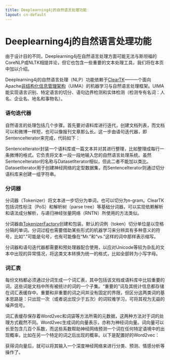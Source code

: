 ```yaml
---
title: Deeplearning4j的自然语言处理功能
layout: cn-default
---
```


# Deeplearning4j的自然语言处理功能

由于设计目的不同，Deeplearning4j在自然语言处理方面可能无法与斯坦福的CoreNLP或NLTK相提并论，但它也包含一些重要的文本处理工具，我们将在本页中加以介绍。

Deeplearning4j的自然语言处理（NLP）功能依赖于[ClearTK](https://cleartk.github.io/cleartk/)——一个面向Apache[非结构化信息管理架构](https://uima.apache.org/)（UIMA）的机器学习与自然语言处理框架。UIMA能实现语言识别、特定语言的切分、语句边界检测和实体检测（检测专有名词：人名、企业名、地名和事物名）。 

### 语句迭代器

自然语言的处理包括几个步骤。首先要对语料库进行迭代，创建文档列表，而文档可以和微博一样短，也可以像报刊文章那么长。这一步由语句迭代器，即SentenceIterator来完成，代码如下： 

<script src="http://gist-it.appspot.com/https://github.com/deeplearning4j/dl4j-0.0.3.3-examples/blob/master/src/main/java/org/deeplearning4j/word2vec/Word2VecRawTextExample.java?slice=33:41"></script>

SentenceIterator封装一个语料库或一篇文本并对其进行整理，比如整理成每行一条微博的格式。它负责将文本一段一段地输入您的自然语言处理系统。虽然SentenceIterator的名称与DatasetIterator相似，但此二者不能加以类比。DatasetIterator用于创建神经网络的定型数据集，而SentenceIterator则通过切分语料库来创建一组字符串。 

### 分词器

分词器（Tokenizer）将文本进一步切分为单词，也可以切分为n-gram。ClearTK包括词性标注（PoS）和解析树（parse tree）等基础分词器，可以实现依赖解析和语法成分解析，与递归神经张量网络（RNTN）所使用的方法类似。 

分词器由[TokenizerFactory](https://github.com/deeplearning4j/deeplearning4j/blob/6f027fd5075e3e76a38123ae5e28c00c17db4361/deeplearning4j-scaleout/deeplearning4j-nlp/src/main/java/org/deeplearning4j/text/tokenization/tokenizerfactory/UimaTokenizerFactory.java)创建和包装。默认的词例（token）切分单位是以空格分隔的单词。分词过程也需要借助某些形式的机器学习来分辨具有多种意义的符号，比如“.”可能是句号，也有可能像在“Mr.”和“vs.”这样的词中那样表示缩写。

分词器和语句迭代器都需要和预处理器配合使用，以应对Unicode等较为杂乱的文本中出现的异常情况，将这类文本转换为统一的格式，比如全部转为小写字母。 

<script src="http://gist-it.appspot.com/https://github.com/deeplearning4j/dl4j-0.0.3.3-examples/blob/master/src/main/java/org/deeplearning4j/word2vec/Word2VecRawTextExample.java?slice=43:57"></script>



### 词汇表

每份文档都必须通过分词生成一个词汇表，其中包括该文档或语料库中比较重要的词。这些词是文档中所有被统计的词的一个子集。“重要的”词及其统计信息都存储在词汇表缓存中。重要和非重要的词之间并没有固定的界限，但区分这两类词的基本思路是：只出现一次（或者说出现少于五次）的词较难学习，可将其视为无益的噪声信号。

词汇表缓存保存着Word2vec和词袋等方法所需的元数据，这两种方法对于词的处理方式截然不同。Word2vec生成词的向量表示，亦称为神经词向量。词向量可以长至包含几百个系数，而这些系数帮助神经网络预测一个词在任何特定语境中的出现概率，比如在另一个特定的词之后出现的概率。以下是配置好的Word2vec：

<script src="http://gist-it.appspot.com/https://github.com/deeplearning4j/dl4j-0.0.3.3-examples/blob/master/src/main/java/org/deeplearning4j/word2vec/Word2VecRawTextExample.java?slice=58:74"></script>

获得词向量后，就可以将其输入一个深度神经网络来进行分类、预测、情感分析等操作了。
